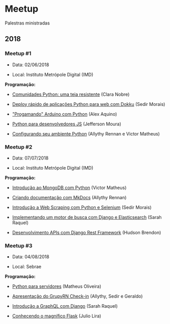 # Meetup
Palestras ministradas

## 2018
### Meetup #1

* Data: 02/06/2018

* Local: Instituto Metrópole Digital (IMD)

**Programação:**

* [Comunidades Python: uma teia resistente](https://github.com/GruPy-RN/Meetup/tree/master/Meetup-1/Slides/Comunidades-Python) (Clara Nobre)

* [Deploy rápido de aplicações Python para web com Dokku](https://github.com/GruPy-RN/Meetup/tree/master/Meetup-1/Slides/Deploy-rapido-de-aplica%C3%A7%C3%B5es-Python-para-web-com-Dokku) (Sedir Morais)

* ["Progamando" Arduino com Python](https://github.com/GruPy-RN/Meetup/tree/master/Meetup-1/Slides/Arduino-com-Python) (Alex Aquino)

* [Python para desenvolvedores JS](https://github.com/GruPy-RN/Meetup/tree/master/Meetup-1/Slides/Python-para-desenvolvedores-JS) (Jefferson Moura)

* [Configurando seu ambiente Python](https://github.com/GruPy-RN/Meetup/tree/master/Meetup-1/Slides/Configurando-se-ambiente-Python) (Allythy Rennan e Victor Matheus)

### Meetup #2

* Data: 07/07/2018

* Local: Instituto Metrópole Digital (IMD)

**Programação:**

* [Introdução ao MongoDB com Python](https://github.com/GruPy-RN/Meetup/tree/master/Meetup-2/Slides/Apresentacao-Introducao-ao-MongoDB-com-Python) (Victor Matheus)

* [Criando documentação com MkDocs](https://github.com/GruPy-RN/Meetup/tree/master/Meetup-2/Slides/Criando-docomentacao-com-MkDocs) (Allythy Rennan)

* [Introdução a Web Scraping com Python e Selenium](https://github.com/GruPy-RN/Meetup/tree/master/Meetup-2/Slides/Web-Scraping-com-Python-e-Selenium) (Sedir Morais)

* [Implementando um motor de busca com Django e Elasticsearch](https://github.com/GruPy-RN/Meetup/tree/master/Meetup-2/Slides/Implementando-motor-de-busca-com-Django-e-Elasticsearch) (Sarah Raquel)

* [Desenvolvimento APIs com Django Rest Framework](https://github.com/GruPy-RN/Meetup/tree/master/Meetup-2/Slides/Desenvolvendo-APIs-com-Django-Rest-Framework) (Hudson Brendon)

### Meetup #3

* Data: 04/08/2018

* Local: Sebrae

**Programação:**

* [Python para servidores](https://github.com/GruPy-RN/Meetup/tree/master/Meetup-3/Slides/python-para-servidores) (Matheus Oliveira)

* [Apresentação do GrupyRN Check-in](https://github.com/GruPy-RN/Meetup/tree/master/Meetup-3/Slides/apresentacao-do-grupyrn-check-in) (Allythy, Sedir e Geraldo)

* [Introdução a GraphQL com Django](https://github.com/GruPy-RN/Meetup/tree/master/Meetup-3/Slides/introducao-a-graphql-com-django) (Sarah Raquel)

* [Conhecendo o magnífico Flask](https://github.com/GruPy-RN/Meetup/tree/master/Meetup-3/Slides/conhecendo-o-magnifico-flask) (Julio Lira)
